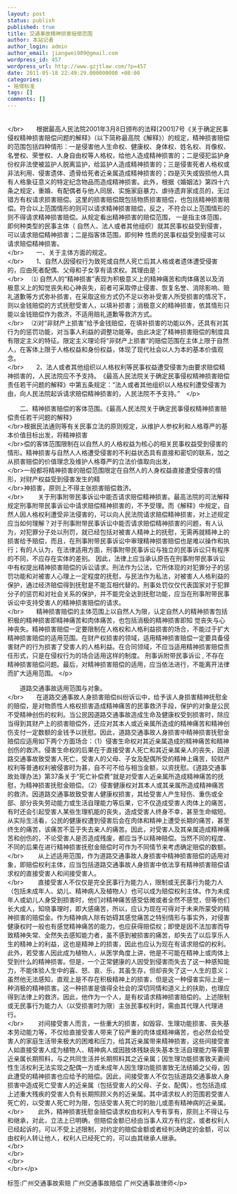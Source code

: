 ```yaml
---
layout: post
status: publish
published: true
title: 交通事故精神损害赔偿范围
author: 本站记者
author_login: admin
author_email: jiangwei909@gmail.com
wordpress_id: 457
wordpress_url: http://www.gzjtlaw.com/?p=457
date: 2011-05-18 22:49:29.000000000 +08:00
categories:
- 赔偿标准
tags: []
comments: []
---
```

<p>　　 　　 <br><&#47;br>　　根据最高人民法院2001年3月8日颁布的法释[2001]7号《关于确定民事侵权精神损害赔偿问题的解释》（以下简称最高院《解释》）的规定，精神损害赔偿的范围包括四种情形：一是侵害他人生命权、健康权、身体权、姓名权、肖像权、名誉权、荣誉权、人身自由权等人格权，给他人造成精神损害的；二是侵犯监护身份权非法使被监护人脱离监护，给监护人造成精神损害的；三是侵害死者人格权或非法利用、侵害遗体、遗骨给死者近亲属造成精神损害的；四是灭失或毁损他人具有人格象征意义的特定纪念物品而造成精神损害。此外，根据《婚姻法》第四十六条之规定，重婚、有配偶者与他人同居、实施家庭暴力、虐待遗弃家成员的，无过错方有权请求损害赔偿。这里的损害赔偿既包括物质损害赔偿，也包括精神损害赔偿。符合以上范围情形的则可以请求精神损害赔偿，反之，不符合以上范围情形的则不得请求精神损害赔偿。从规定看出精神损害的赔偿范围， 一是指主体范围，即何种类型的民事主体（ 自然人、法人或者其他组织）就其民事权益受到侵害，可以请求赔偿精神损害；二是指客体范围，即何种 性质的民事权益受到侵害可以请求赔偿精神损害。<br><&#47;br>　　一、关于主体方面的规定。<br><&#47;br>　　1、自然人因侵权行为致死或自然人死亡后其人格或者遗体遭受侵害的，应由死者配偶、父母和子女享有请求权。其理由是：<br><&#47;br>　 ⑴ 自然人的&ldquo;精神损害&rdquo;表现为积极意义上的精神痛苦和肉体痛苦以及消极意义上的知觉丧失和心神丧失，前者可采取停止侵害、恢复名誉、消除影响、赔礼道歉等方式弥补损害，在采取这些方式仍不足以弥补受害人所受损害的情况下，则以金钱赔偿的方式抚慰受害人，以填补损害；消极意义的精神损害，依其情形只能以金钱赔偿作为救济，不适用赔礼道歉等救济方式。<br><&#47;br>　 ⑵对&ldquo;非财产上损害&rdquo;给予金钱赔偿，在填补损害的功能以外，还具有对其行为的惩罚功能，对当事人利益的调整功能等。由此决定了精神损害赔偿的制度具有限定主义的特征。限定主义理论将&ldquo;非财产上损害&rdquo;的赔偿范围在主体上限于自然人，在客体上限于人格权益和身份权益，体现了现代社会以人为本的基本价值观念。<br><&#47;br>　　2、法人或者其他组织以人格权利等民事权益遭受侵害为由要求赔偿精神损害的，人民法院应不予支持。　《最高人民法院关于确定民事侵权精神损害赔偿责任若干问题的解释》中第五条规定：&ldquo;法人或者其他组织以人格权利遭受侵害为由，向人民法院起诉请求赔偿精神损害的，人民法院不予支持。&rdquo;　<&#47;p><p>　　二、精神损害赔偿的客体范围。《最高人民法院关于确定民事侵权精神损害赔偿责任若干问题的解释》<br><&#47;br>根据民法通则等有关民事立法的原则规定，从维护人参权利和人格尊严的基本价值目标出发，将精神损害<br><&#47;br>偿的客体范围限制在以自然人的人格权益为核心的相关民事权益受到侵害的情形。精神损害与自然人人格遭受侵害的不利益状态具有直接和密切的联系，加之从损害赔偿的价值理念及维护人格尊严的立法价值取向出发，<br><&#47;br>一般都将精神损害的赔偿范围限定在自然人的人身权益直接遭受侵害的情形，对财产权益受到侵害发生的精<br><&#47;br>神损害，原则上不得主张损害赔偿救济。<br><&#47;br>　　 关于刑事附带民事诉讼中能否请求赔偿精神损害。最高法院的司法解释规定刑事附带民事诉讼中请求赔偿精神损害的，不予受理。而《解释》中规定，自然人因人格权利遭受非法侵害的，可以向人民法院请求赔偿精神损害，对上述规定应当如何理解？对于刑事附带民事诉讼中能否请求赔偿精神损害的问题，有人认为，对犯罪分子处以刑罚，就已经包括对被害人精神上的抚慰，无需再就精神上的损害给予赔偿，而且，在刑事附带民事诉讼中审理精神损害赔偿也是难以操作和执行；有的人认为，在法律适用方面，刑事附带民事诉讼与独立的民事诉讼只有程序的不同，不应存在实体的差别。 因此，法律上应当承认原告在刑事附带民事诉讼中有权提出精神损害赔偿的诉讼请求。刑法作为公法，它所体现的对犯罪分子的惩罚功能和对被害人心理上一定程度的抚慰，与民法作为私法，对被害人人格利益的保护，通过经济赔偿得到抚慰是不能互相代替的。刑事处罚仅仅代表国家对于犯罪分子的惩罚和对社会关系的保护，并不能完全达到抚慰功能，应当在刑事附带民事诉讼中支持受害人的精神损害赔偿的请求。<br><&#47;br>　　精神损害赔偿的主体范围上以自然人为限，认定自然人的精神损害包括积极的精神损害即精神痛苦和肉体痛苦，也包括消极的精神损害即知 觉丧失与心神丧失。精神损害赔偿一定要限制在人格权和人格利益损害的场合，不能过于扩大精神损害赔偿的适用范围。在财产权损害的领域，适用精神损害赔偿一定要具备侵害财产的行为损害了受害人的人格利益。在合同领域，不应当适用精神损害赔偿责任形式，只是在侵权行为的场合适用这样的制度。 刑事诉附带民事诉讼 , 不存在精神损害赔偿问题。最后，对精神损害赔偿的适用，应当依法进行，不能离开法律而扩大适用范围。 <&#47;p><p>　　道路交通事故适用范围与对象。 <br><&#47;br>　　在道路交通事故人身损害赔偿纠纷诉讼中，给予该人身损害精神抚慰金的赔偿，是对物质性人格权损害造成精神痛苦的民事救济手段，保护的对象是公民不受精神创伤的权利。当公民因道路交通事故造成生命及健康权受到损害时，除应当得到其财产上的损害赔偿外，还应对其本人或近亲属所造成的精神痛苦和精神创伤支付一定数额的金钱予以抚慰。因此，道路交通事故人身损害中精神损害抚慰金赔偿应适用如下两个方面场合：（1）侵害生命权对其近亲属造成的精神痛苦和精神创伤的救济。侵害生命权的后果在于直接受害人死亡和其近亲属亲人的丧失，因道路交通事故致受害人死亡，受害人的父母、子女及配偶所受的精神上痛苦，较财产权利等普通权利被侵害时为甚，自不可不给与相当金额，以资抚慰。《道路交通事故处理办法》第37条关于&ldquo;死亡补偿费&rdquo;就是对受害人近亲属所造成精神痛苦的抚慰，为精神损害抚慰金赔偿。（2）侵害健康权对其本人或其亲属所造成精神痛苦的救济。因道路交通事故致受害人健康权损害，其给受害人产生轻伤、重伤或全部、部分丧失劳动能力或生活自理能力等后果，它不仅造成受害人肉体上的痛苦，有时还会引起受害人某些生理机能的丧失，造成受害人终身不幸，甚至生命缩短。从实际生活看，公民的健康权遭到侵害后会在肉体和精神上遭受长期的痛苦，甚至终生的痛苦，该痛苦不亚于失去亲人的痛苦。因此，对受害人及其亲属造成精神痛苦和创伤的，不论受害人是否造成残废，都应当予以精神赔偿。当然不同的程度、不同的后果在进行精神损害抚慰金赔偿时可作为不同情节来考虑确定赔偿的数额。 <br><&#47;br>　　 从上述适用范围，作为道路交通事故人身损害中精神损害赔偿的适用对象，即赔偿权利主体，应当包括道路交通事故人身损害中依法享有精神损害赔偿请求权的直接受害人和间接受害人。 <br><&#47;br>　　 直接受害人不仅仅是完全民事行为能力人，限制或无民事行为能力人（包括未成年人、幼儿、精神病人及植物人）也可以成为赔偿权利主体。作为未成年人或幼儿人身受到损害时，他们对精神痛苦感受低微或者全然不感觉，但等他们长大成人，知晓事理时，即大感痛苦，所以，应认为现在可得对于未来所蒙受的精神损害的赔偿金。作为精神病人除有妨碍其感觉痛苦之特别情形与事实外，对侵害健康权时一般也有感觉精神痛苦的能力，也应获得赔偿权；即使是因不法加害而导致精神失常、全然失去感知能力者，虽不感到被损害的痛苦，却失去了以后享乐人生的精神上的利益，这也是精神上的损害，因此也应认为现在有请求赔偿的权利。此外，若受害人因此成为植物人，从医学角度上讲，他是不可能在精神上或肉体上受到什么的精神损害。但是，一个正常健康的人因受到侵害而失去了这一种感知能力，不能体验人生中的喜、怒、哀、乐，其虽生存，但却丧失了这一人生的意义；虽然他无法感知，直观上是不存在积极精神上的损害，但是这一种侵害实际上是一种消极的精神损害。这一种损害是值得全社会的深切同情和道义上的扶助，也理应得到法律上的救济。因此，他作为一个人，是有权请求精神损害赔偿的。上述限制或无民事行为能力人（以受损害时为限）主张民事权利时，需由其代理人代理进行。 <br><&#47;br>　　 对间接受害人而言，一些重大的损害，如毁容、生理功能损害、丧失基本劳动能力等，不仅给直接受害人带来了较严重的肉体或精神痛苦，也必然会给受害人的家庭生活带来极大的困难和压力，给其近亲属带来精神损害，这些间接受害人如直接受害人成为植物人、精神病人或因肢体残缺丧失基本生活自理能力等需要近亲属长期照料，与之共同生活并长期照料其之近亲属；因生理功能损害致夫妻间性生活权利无法实现之配偶一方或未成年人因生理功能损害致无法结婚之父母，因此遭受的精神损害也应给予的赔偿。因此，间接受害人不仅包括道路交通事故人身损害中造成死亡受害人的近亲属（包括受害人的父母、子女、配偶），也包括造成上述重大残疾的受害人负有长期照顾义务的近亲属。其中请求权人的范围若受害人死亡的，以受害人死亡时为限，包括受害人死亡时的胎儿或患有精神病的近亲属。 <br><&#47;br>　　 此外，精神损害抚慰金赔偿请求权由权利人专有享有，原则上不得让与和继承，对此，立法上已明确，但赔偿金额已经由当事人双方有约定，或者权利人已经起诉的，可以不受上述限制，对约定的赔偿金额或者经判决确定的金额，可以由权利人转让他人，权利人已经死亡的，可以由其继承人继承。<br><&#47;br><br><&#47;br><br><&#47;br><br><&#47;br><&#47;p><br&#47;><p>标签:广州交通事故索赔 广州交通事故赔偿 广州交通事故律师<&#47;p>
